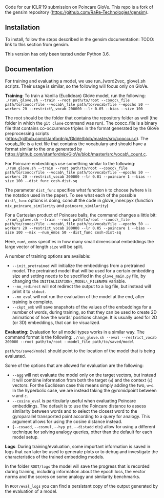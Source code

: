 Code for our ICLR'19 submission on Poincare GloVe. This repo is a fork of the gensim repository (https://github.com/RaRe-Technologies/gensim).

Installation
------------

To install, follow the steps described in the gensim documentation:
TODO: link to this section from gensim.


This version has only been tested under Python 3.6.

Documentation
-------------

For training and evaluating a model, we use run\_{word2vec, glove}.sh scripts.
Their usage is similar, so the following will focus only on GloVe.

**Training**:
To train a Vanilla (Euclidean) GloVe model, run the following:
`./run\_glove.sh --train --root path/to/root --coocc\_file path/to/coocc/file --vocab\_file path/to/vocab/file --epochs 50 --workers 20 --restrict\_vocab 200000 --lr 0.05 --bias --size 100`

The root should be the folder that contains the repository folder as well (the
folder in which the `git clone` command was run). The coocc\_file is a binary
file that contains co-occurrence triples in the format generated by the GloVe
preprocessing scripts
(https://github.com/stanfordnlp/GloVe/blob/master/src/cooccur.c). The
vocab\_file is a text file that contains the vocabulary and should have a format
similar to the one generated by
https://github.com/stanfordnlp/GloVe/blob/master/src/vocab\_count.c.

For Poincare embeddings use something similar to the following:
`./run_glove.sh --train --root path/to/root --coocc\_file path/to/coocc/file --vocab\_file path/to/vocab/file --epochs 50 --workers 20 --restrict_vocab 200000 --lr 0.01 --poincare 1 --bias --size 100 --dist_func cosh-dist-sq`

The parameter `dist_func` specifies what function `h` to choose (where `h` is
the notation used in the paper). To see what each of the possible `dist\_func`
options is doing, consult the code in glove\_inner.pyx (function
`mix_poincare_similarity` and `poincare_similarity`)

For a Cartesian product of Poincare balls, the command changes a little bit:
`./run\_glove.sh --train --root path/to/root --coocc\_file path/to/coocc/file --vocab\_file path/to/vocab/file --epochs 50 --workers 20 --restrict_vocab 200000 --lr 0.05 --poincare 1 --bias --size 100 --mix --num_embs 50 --dist_func cosh-dist-sq`

Here, `num\_embs` specifies in how many small dimensional embeddings the large
vector of length `size` will be split.

A number of training options are available:
- `--init_pretrained` will initialize the embeddings from a pretrained model.
The pretrained model that will be used for a certain embedding size and setting
needs to be specified in the `glove_main.py` file, by changing the
`INITIALIZATION\_MODEL\_FILENAME` variable.
- `--no_redirect` will not redirect the output to a log file, but instead will
print it to `stdout`.
- `--no_eval` will not run the evaluation of the model at the end, after
training is complete.
- `--ckpt_emb` will save snapshots of the values of the embeddings for a number
of words, during training, so that they can be used to create 2D animations of
how the words' positions change. It is usually used for 2D (or 3D) embeddings,
that can be visualized.

**Evaluating**:
Evaluation for all model types works in a similar way. The command format is the
following:
`./run_glove.sh --eval --restrict_vocab 200000 --root path/to/root --model_file path/to/saved/model`

`path/to/saved/model` should point to the location of the model that is being
evaluated.

Some of the options that are allowed for evaluation are the following:
- `--agg` will not evaluate the model only on the target vectors, but instead it
will combine information from both the target (`w`) and the context (`c`)
vectors. For the Euclidean case this means simply adding the two, `w+c`. In the
hyperbolic case, we are instead taking the gyromidpoint between `w` and `c`.
- `--cosine_eval` is particularly useful when evaluating Poincare embeddings.
The default is to use the Poincare distance to assess similarity between words
and to select the closest word to the gyroparallel transported point according
to a query for analogy. This argument allows for using the cosine distance
instead.
- {`--cosadd`, `--cosmul`, `--hyp_pt`, `--distadd` etc} allow for using a
different technique for solving analogy queries, other than the default for each
model setup.

**Logs**:
During training/evaluation, some important information is saved in logs that can
later be used to generate plots or to debug and investigate the characteristics
of the trained embedding models.

In the folder `ROOT/logs` the model will save the progress that is recorded
during training, including information about the epoch loss, the vector norms
and the scores on some analogy and similarity benchmarks.

In `ROOT/eval_logs` you can find a persistant copy of the output generated by
the evaluation of a model.
